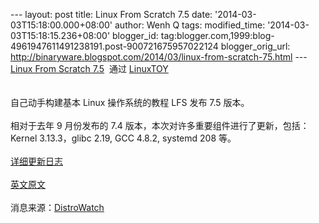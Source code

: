 --- layout: post title: Linux From Scratch 7.5 date:
'2014-03-03T15:18:00.000+08:00' author: Wenh Q tags: modified\_time:
'2014-03-03T15:18:15.236+08:00' blogger\_id:
tag:blogger.com,1999:blog-4961947611491238191.post-900721675957022124
blogger\_orig\_url:
http://binaryware.blogspot.com/2014/03/linux-from-scratch-75.html ---
[Linux From Scratch
7.5](https://linuxtoy.org/archives/linux-from-scratch-7-5.html)  通过
[LinuxTOY](https://linuxtoy.org/)\
\
\
自己动手构建基本 Linux 操作系统的教程 LFS 发布 7.5 版本。\
\
相对于去年 9 月份发布的 7.4
版本，本次对许多重要组件进行了更新，包括：Kernel 3.13.3，glibc 2.19, GCC
4.8.2, systemd 208 等。\
\
[详细更新日志](http://www.linuxfromscratch.org/lfs/view/7.5/chapter01/changelog.html)\
\
[英文原文](http://www.linuxfromscratch.org/lfs/view/7.5/)\
\
消息来源：[DistroWatch](http://distrowatch.com/?newsid=08325)
